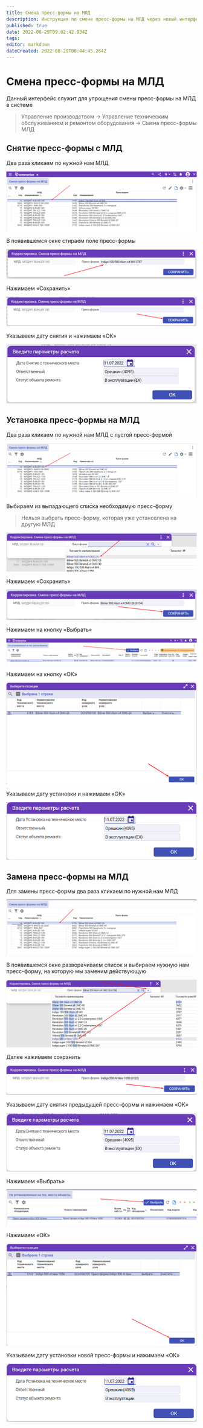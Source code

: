 ```yaml
---
title: Смена пресс-формы на МЛД
description: Инструкция по смене пресс-формы на МЛД через новый интерфейс
published: true
date: 2022-08-29T09:02:42.934Z
tags: 
editor: markdown
dateCreated: 2022-08-29T08:44:45.264Z
---
```


# Смена пресс-формы на МЛД

Данный интерфейс служит для упрощения смены пресс-формы на МЛД в системе

>Управление производством → Управление техническим обслуживанием и ремонтом оборудования → Смена пресс-формы МЛД

## **Снятие пресс-формы с МЛД** <a href="#_toc108456597" id="_toc108456597"></a>

Два раза кликаем по нужной нам МЛД

![](<../../assets/0 (69)1.png>)

В появившемся окне стираем поле пресс-формы

![](<../../assets/1 (56)1.png>)

Нажимаем «Сохранить»

![](<../../assets/2 (49)1.png>)

Указываем дату снятия и нажимаем «ОК»

![](<../../assets/3 (32)1.png>)

## **Установка пресс-формы на МЛД** <a href="#_toc108456598" id="_toc108456598"></a>

Два раза кликаем по нужной нам МЛД с пустой пресс-формой

![](<../../assets/4 (28)1.png>)

Выбираем из выпадающего списка необходимую пресс-форму

>Нельзя выбрать пресс-форму, которая уже установлена на другую МЛД


![](<../../assets/5 (19)1.png>)

Нажимаем «Сохранить»

![](<../../assets/6 (17)1.png>)

Нажимаем на кнопку «Выбрать»

![](<../../assets/7 (14)1.png>)

Нажимаем на кнопку «ОК»

![](<../../assets/8 (12)1.png>)

Указываем дату установки и нажимаем «ОК»

![](<../../assets/9 (9)1.png>)

## **Замена пресс-формы на МЛД** <a href="#_toc108456599" id="_toc108456599"></a>

Для замены пресс-формы два раза кликаем по нужной нам МЛД

![](<../../assets/10 (1)1.png>)

В появившемся окне разворачиваем список и выбираем нужную нам пресс-форму, на которую мы заменим действующую

![](<../../assets/11 (1)1.png>)

Далее нажимаем сохранить

![](<../../assets/12 (1)1.png>)

Указываем дату снятия предыдущей пресс-формы и нажимаем «ОК»

![](<../../assets/13 (2)1.png>)

Нажимаем «Выбрать»

![](<../../assets/14 (2)1.png>)

Нажимаем «ОК»

![](<../../assets/15 (1)1.png>)

Указываем дату установки новой пресс-формы и нажимаем «ОК»

![](<../../assets/16 (2)1.png>)
